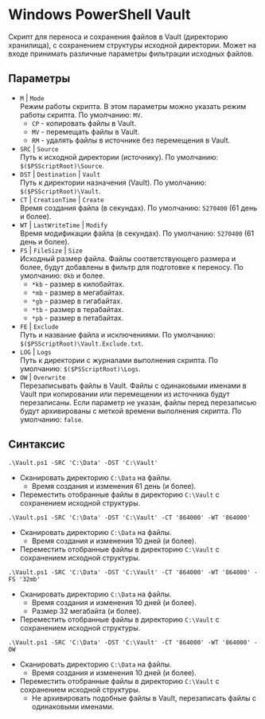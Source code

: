# Windows PowerShell Vault

Скрипт для переноса и сохранения файлов в Vault (директорию хранилища), с сохранением структуры исходной директории. Может на входе принимать различные параметры фильтрации исходных файлов.

## Параметры

- `M` | `Mode`  
  Режим работы скрипта. В этом параметры можно указать режим работы скрипта. По умолчанию: `MV`.
  - `CP` - копировать файлы в Vault.
  - `MV` - перемещать файлы в Vault.
  - `RM` - удалять файлы в источнике без перемещения в Vault.
- `SRC` | `Source`  
  Путь к исходной директории (источнику). По умолчанию: `$($PSScriptRoot)\Source`.
- `DST` | `Destination` | `Vault`  
  Путь к директории назначения (Vault). По умолчанию: `$($PSScriptRoot)\Vault`.
- `CT` | `CreationTime` | `Create`  
  Время создания файла (в секундах). По умолчанию: `5270400` (61 день и более).
- `WT` | `LastWriteTime` | `Modify`  
  Время модификации файла (в секундах). По умолчанию: `5270400` (61 день и более).
- `FS` | `FileSize` | `Size`  
  Исходный размер файла. Файлы соответствующего размера и более, будут добавлены в фильтр для подготовке к переносу. По умолчанию: `0kb` и более.
  - `*kb` - размер в килобайтах.
  - `*mb` - размер в мегабайтах.
  - `*gb` - размер в гигабайтах.
  - `*tb` - размер в терабайтах.
  - `*pb` - размер в петабайтах.
- `FE` | `Exclude`  
  Путь и название файла и исключениями. По умолчанию: `$($PSScriptRoot)\Vault.Exclude.txt`.
- `LOG` | `Logs`  
  Путь к директории с журналами выполнения скрипта. По умолчанию: `$($PSScriptRoot)\Logs`.
- `OW` | `Overwrite`  
  Перезаписывать файлы в Vault. Файлы с одинаковыми именами в Vault при копировании или перемещении из источника будут перезаписаны. Если параметр не указан, файлы перед перезаписью будут архивированы с меткой времени выполнения скрипта. По умолчанию: `false`.

## Синтаксис

```
.\Vault.ps1 -SRC 'C:\Data' -DST 'C:\Vault'
```

- Сканировать директорию `C:\Data` на файлы.
  - Время создания и изменения 61 день (и более).
- Переместить отобранные файлы в директорию `C:\Vault` с сохранением исходной структуры.

```
.\Vault.ps1 -SRC 'C:\Data' -DST 'C:\Vault' -CT '864000' -WT '864000'
```

- Сканировать директорию `C:\Data` на файлы.
  - Время создания и изменения 10 дней (и более).
- Переместить отобранные файлы в директорию `C:\Vault` с сохранением исходной структуры.

```
.\Vault.ps1 -SRC 'C:\Data' -DST 'C:\Vault' -CT '864000' -WT '864000' -FS '32mb'
```

- Сканировать директорию `C:\Data` на файлы.
  - Время создания и изменения 10 дней (и более).
  - Размер 32 мегабайта (и более).
- Переместить отобранные файлы в директорию `C:\Vault` с сохранением исходной структуры.

```
.\Vault.ps1 -SRC 'C:\Data' -DST 'C:\Vault' -CT '864000' -WT '864000' -OW
```

- Сканировать директорию `C:\Data` на файлы.
  - Время создания и изменения 10 дней (и более).
- Переместить отобранные файлы в директорию `C:\Vault` с сохранением исходной структуры.
  - Не архивировать подобные файлы в Vault, перезаписать файлы с одинаковыми именами.
